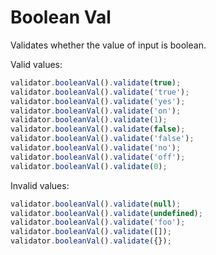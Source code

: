 # Boolean Val

Validates whether the value of input is boolean.

Valid values:

```js
validator.booleanVal().validate(true);
validator.booleanVal().validate('true');
validator.booleanVal().validate('yes');
validator.booleanVal().validate('on');
validator.booleanVal().validate(1);
validator.booleanVal().validate(false);
validator.booleanVal().validate('false');
validator.booleanVal().validate('no');
validator.booleanVal().validate('off');
validator.booleanVal().validate(0);
```

Invalid values:

```js
validator.booleanVal().validate(null);
validator.booleanVal().validate(undefined);
validator.booleanVal().validate('foo');
validator.booleanVal().validate([]);
validator.booleanVal().validate({});
```
